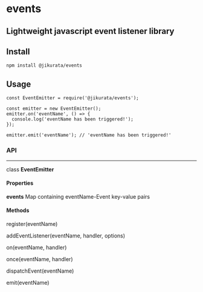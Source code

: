 # events
Lightweight javascript event listener library
---
## Install
```
npm install @jikurata/events
```
## Usage
```
const EventEmitter = require('@jikurata/events');

const emitter = new EventEmitter();
emitter.on('eventName', () => {
  console.log('eventName has been triggered!');
});

emitter.emit('eventName'); // 'eventName has been triggered!'
```
### API
---
class **EventEmitter**
#### Properties
**events** Map containing eventName-Event key-value pairs
#### Methods
register(eventName)

addEventListener(eventName, handler, options)

on(eventName, handler)

once(eventName, handler)

dispatchEvent(eventName)

emit(eventName)
